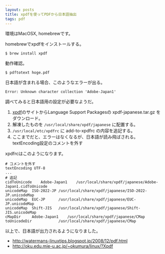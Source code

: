 ```yaml
---
layout: posts
title: xpdfを使ってPDFから日本語抽出
tags: pdf 
---
```


環境はMacOSX, homebrewです。

homebrewでxpdfをインストールする。

    $ brew install xpdf

動作確認。

    $ pdftotext hoge.pdf

日本語が含まれる場合、このようなエラーが出る。

    Error: Unknown character collection 'Adobe-Japan1'

調べてみると日本語用の設定が必要なようだ。

1. [xpdf](http://www.foolabs.com/xpdf/download.html)のサイトからLanguage Support Packagesの xpdf-japanese.tar.gz をダウンロード。
2. 解凍したものを ```/usr/local/share/xpdf/japanese``` に配置する。
3. ```/usr/local/etc/xpdfrc``` に add-to-xpdfrc の内容を追記する。
4. ここまでだと、エラーはなくなるが、日本語が読み飛ばされる。textEncoding設定のコメントを外す

xpdfrcはこのようになります。

    # コメントを外す
    textEncoding UTF-8
    ...
    # 追記
    cidToUnicode    Adobe-Japan1    /usr/local/share/xpdf/japanese/Adobe-Japan1.cidToUnicode
    unicodeMap  ISO-2022-JP /usr/local/share/xpdf/japanese/ISO-2022-JP.unicodeMap
    unicodeMap  EUC-JP      /usr/local/share/xpdf/japanese/EUC-JP.unicodeMap
    unicodeMap  Shift-JIS   /usr/local/share/xpdf/japanese/Shift-JIS.unicodeMap
    cMapDir     Adobe-Japan1    /usr/local/share/xpdf/japanese/CMap
    toUnicodeDir            /usr/local/share/xpdf/japanese/CMap


以上で、日本語が出力されるようになりました。

- <http://watermans-linuxtips.blogspot.jp/2008/12/pdf.html>
- <http://oku.edu.mie-u.ac.jp/~okumura/linux/?Xpdf>

